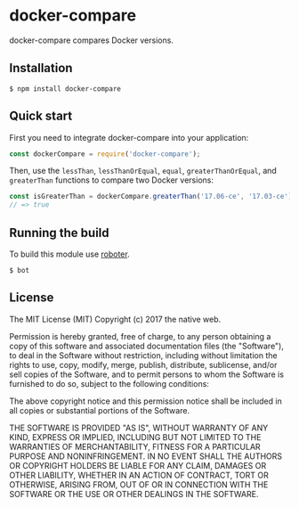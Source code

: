 # docker-compare

docker-compare compares Docker versions.

## Installation

```shell
$ npm install docker-compare
```

## Quick start

First you need to integrate docker-compare into your application:

```javascript
const dockerCompare = require('docker-compare');
```

Then, use the `lessThan`, `lessThanOrEqual`, `equal`, `greaterThanOrEqual`, and `greaterThan` functions to compare two Docker versions:

```javascript
const isGreaterThan = dockerCompare.greaterThan('17.06-ce', '17.03-ce');
// => true
```

## Running the build

To build this module use [roboter](https://www.npmjs.com/package/roboter).

```shell
$ bot
```

## License

The MIT License (MIT)
Copyright (c) 2017 the native web.

Permission is hereby granted, free of charge, to any person obtaining a copy of this software and associated documentation files (the "Software"), to deal in the Software without restriction, including without limitation the rights to use, copy, modify, merge, publish, distribute, sublicense, and/or sell copies of the Software, and to permit persons to whom the Software is furnished to do so, subject to the following conditions:

The above copyright notice and this permission notice shall be included in all copies or substantial portions of the Software.

THE SOFTWARE IS PROVIDED "AS IS", WITHOUT WARRANTY OF ANY KIND, EXPRESS OR IMPLIED, INCLUDING BUT NOT LIMITED TO THE WARRANTIES OF MERCHANTABILITY, FITNESS FOR A PARTICULAR PURPOSE AND NONINFRINGEMENT. IN NO EVENT SHALL THE AUTHORS OR COPYRIGHT HOLDERS BE LIABLE FOR ANY CLAIM, DAMAGES OR OTHER LIABILITY, WHETHER IN AN ACTION OF CONTRACT, TORT OR OTHERWISE, ARISING FROM, OUT OF OR IN CONNECTION WITH THE SOFTWARE OR THE USE OR OTHER DEALINGS IN THE SOFTWARE.
